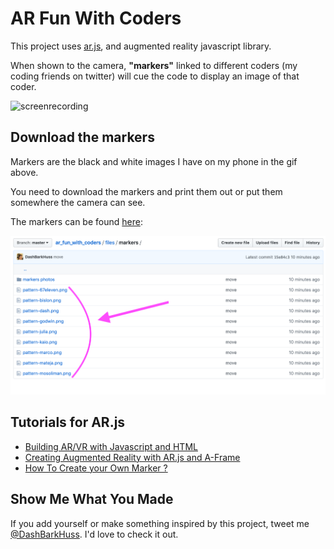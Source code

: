 # AR Fun With Coders
This project uses [ar.js](https://github.com/jeromeetienne/AR.js/blob/master/README.md), and augmented reality javascript library. 

When shown to the camera, **"markers"** linked to different coders (my coding friends on twitter) will cue the code to display an image of that coder.

![screenrecording](coders_6-29.gif)

## Download the markers
Markers are the black and white images I have on my phone in the gif above.

You need to download the markers and print them out or put them somewhere the camera can see.

The markers can be found [here](https://github.com/DashBarkHuss/ar_fun_with_coders/tree/master/files/marker):

![screenshot](marker_6-29.PNG)

## Tutorials for AR.js
- [Building AR/VR with Javascript and HTML](https://blog.halolabs.io/building-ar-vr-with-javascript-and-html-97af4434bcf6)
- [Creating Augmented Reality with AR.js and A-Frame](https://aframe.io/blog/arjs/)
- [How To Create your Own Marker ?](https://medium.com/arjs/how-to-create-your-own-marker-44becbec1105)

## Show Me What You Made

If you add yourself or make something inspired by this project, tweet me [@DashBarkHuss](https://twitter.com/DashBarkHuss). I'd love to check it out.